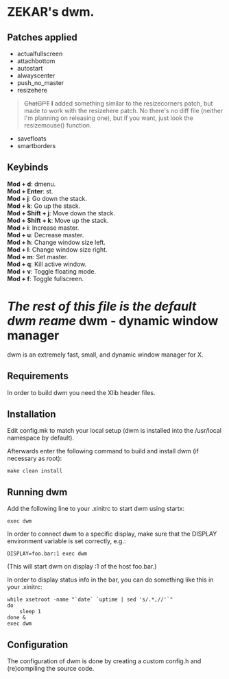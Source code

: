 # ZEKAR's dwm.

## Patches applied
- actualfullscreen
- attachbottom
- autostart
- alwayscenter
- push\_no\_master
- resizehere
> ~~ChatGPT~~ **I** added something similar to the resizecorners patch, but made to work with the resizehere patch. No there's no diff file (neither I'm planning on releasing one), but if you want, just look the resizemouse() function.
- savefloats
- smartborders

## Keybinds
**Mod + d**: dmenu.  
**Mod + Enter**: st.  
**Mod + j**: Go down the stack.  
**Mod + k**: Go up the stack.  
**Mod + Shift + j**: Move down the stack.  
**Mod + Shift + k**: Move up the stack.  
**Mod + i**: Increase master.  
**Mod + u**: Decrease master.  
**Mod + h**: Change window size left.  
**Mod + l**: Change window size right.  
**Mod + m**: Set master.  
**Mod + q**: Kill active window.  
**Mod + v**: Toggle floating mode.  
**Mod + f**: Toggle fullscreen.  

_The rest of this file is the default dwm reame_
dwm - dynamic window manager
============================
dwm is an extremely fast, small, and dynamic window manager for X.


Requirements
------------
In order to build dwm you need the Xlib header files.


Installation
------------
Edit config.mk to match your local setup (dwm is installed into
the /usr/local namespace by default).

Afterwards enter the following command to build and install dwm (if
necessary as root):

    make clean install


Running dwm
-----------
Add the following line to your .xinitrc to start dwm using startx:

    exec dwm

In order to connect dwm to a specific display, make sure that
the DISPLAY environment variable is set correctly, e.g.:

    DISPLAY=foo.bar:1 exec dwm

(This will start dwm on display :1 of the host foo.bar.)

In order to display status info in the bar, you can do something
like this in your .xinitrc:

    while xsetroot -name "`date` `uptime | sed 's/.*,//'`"
    do
    	sleep 1
    done &
    exec dwm


Configuration
-------------
The configuration of dwm is done by creating a custom config.h
and (re)compiling the source code.
